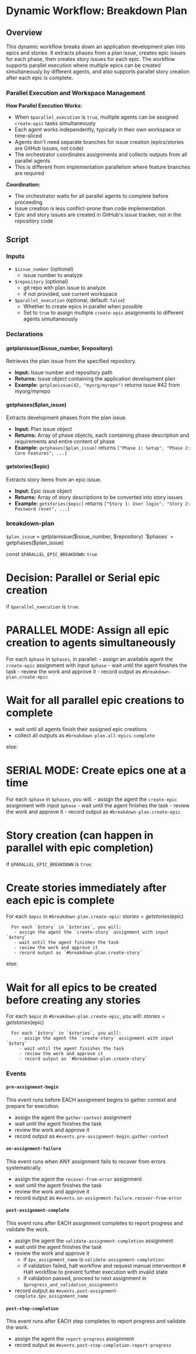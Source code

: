 # Dynamic Workflow: Breakdown Plan

## Overview

This dynamic workflow breaks down an application development plan into epics and stories. It extracts phases from a plan issue, creates epic issues for each phase, then creates story issues for each epic. The workflow supports parallel execution where multiple epics can be created simultaneously by different agents, and also supports parallel story creation after each epic is complete.

### Parallel Execution and Workspace Management
**How Parallel Execution Works:**
- When `$parallel_execution` is `true`, multiple agents can be assigned `create-epic` tasks simultaneously
- Each agent works independently, typically in their own workspace or time-sliced
- Agents don't need separate branches for issue creation (epics/stories are GitHub issues, not code)
- The orchestrator coordinates assignments and collects outputs from all parallel agents
- This is different from implementation parallelism where feature branches are required

**Coordination:**
- The orchestrator waits for all parallel agents to complete before proceeding
- Issue creation is less conflict-prone than code implementation
- Epic and story issues are created in GitHub's issue tracker, not in the repository code

## Script

### Inputs
- `$issue_number` (optional)
  - issue number to analyze
- `$repository` (optional)
  - git repo with plan issue to analyze
  - if not provided, use current workspace
- `$parallel_execution` (optional, default: `false`)
  - Whether to create epics in parallel when possible
  - Set to `true` to assign multiple `create-epic` assignments to different agents simultaneously

### Declarations

#### getplanissue($issue_number, $repository)
Retrieves the plan issue from the specified repository.
- **Input:** Issue number and repository path
- **Returns:** Issue object containing the application development plan
- **Example:** `getplanissue(42, "myorg/myrepo")` returns issue #42 from myorg/myrepo

#### getphases($plan_issue)
Extracts development phases from the plan issue.
- **Input:** Plan issue object
- **Returns:** Array of phase objects, each containing phase description and requirements and entire content of phase
- **Example:** `getphases($plan_issue)` returns `["Phase 1: Setup", "Phase 2: Core Features", ...]`

#### getstories($epic)
Extracts story items from an epic issue.
- **Input:** Epic issue object
- **Returns:** Array of story descriptions to be converted into story issues
- **Example:** `getstories($epic)` returns `["Story 1: User login", "Story 2: Password reset", ...]`

 ### breakdown-plan

`$plan_issue` = getplanissue($issue_number, $repository)
`$phases` = getphases($plan_issue)

const `$PARALLEL_EPIC_BREAKDOWN`: `true`

# Decision: Parallel or Serial epic creation
if `$parallel_execution` is `true`:
   # PARALLEL MODE: Assign all epic creation to agents simultaneously
   For each `$phase` in `$phases`, in parallel:
      - assign an available agent the `create-epic` assignment with input `$phase`
      - wait until the agent finishes the task
      - review the work and approve it
      - record output as `#breakdown-plan.create-epic`

   # Wait for all parallel epic creations to complete
   - wait until all agents finish their assigned epic creations
   - collect all outputs as `#breakdown-plan.all-epics-complete`

else:
   # SERIAL MODE: Create epics one at a time
   For each `$phase` in `$phases`, you will:
      - assign the agent the `create-epic` assignment with input `$phase`
      - wait until the agent finishes the task
      - review the work and approve it
      - record output as `#breakdown-plan.create-epic`

# Story creation (can happen in parallel with epic completion)
if `$PARALLEL_EPIC_BREAKDOWN` is `true`:
   # Create stories immediately after each epic is complete
   For each `$epic` in `#breakdown-plan.create-epic`:
      $stories = getstories($epic)

      For each `$story` in `$stories`, you will:
       - assign the agent the `create-story` assignment with input `$story`
       - wait until the agent finishes the task
       - review the work and approve it
       - record output as `#breakdown-plan.create-story`

else:
   # Wait for all epics to be created before creating any stories
   For each `$epic` in `#breakdown-plan.create-epic`, you will:
      $stories = getstories($epic)

      For each `$story` in `$stories`, you will:
         - assign the agent the `create-story` assignment with input `$story`
         - wait until the agent finishes the task
         - review the work and approve it
         - record output as `#breakdown-plan.create-story`

### Events

#### `pre-assignment-begin`

This event runs before EACH assignment begins to gather context and prepare for execution.

- assign the agent the `gather-context` assignment
- wait until the agent finishes the task
- review the work and approve it
- record output as `#events.pre-assignment-begin.gather-context`

#### `on-assignment-failure`

This event runs when ANY assignment fails to recover from errors systematically.

- assign the agent the `recover-from-error` assignment
- wait until the agent finishes the task
- review the work and approve it
- record output as `#events.on-assignment-failure.recover-from-error`

#### `post-assignment-complete`

This event runs after EACH assignment completes to report progress and validate the work.

- assign the agent the `validate-assignment-completion` assignment
- wait until the agent finishes the task
- review the work and approve it
   - if `$pv_assignment_name` is `validate-assignment-completion`:
   - if validation failed, halt workflow and request manual intervention # Halt workflow to prevent further execution with invalid state
   - if validation passed, proceed to next assignment in `$progress_and_validation_assignments`
- record output as `#events.post-assignment-complete.$pv_assignment_name`

#### `post-step-completion`

This event runs after EACH step completes to report progress and validate the work.

- assign the agent the `report-progress` assignment
- record output as `#events.post-step-completion.report-progress`